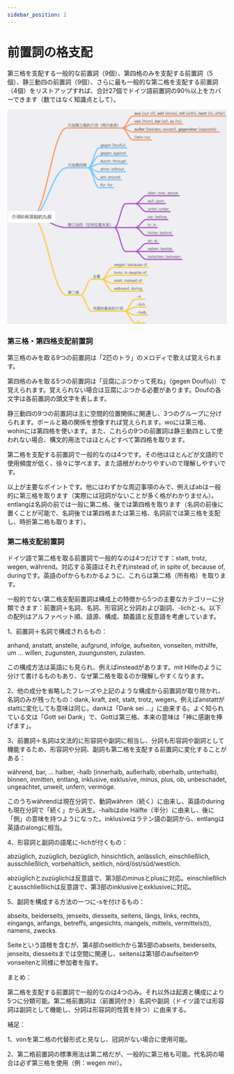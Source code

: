 ```yaml
---
sidebar_position: 2
---
```


# 前置詞の格支配

第三格を支配する一般的な前置詞（9個）、第四格のみを支配する前置詞（5個）、静三動四の前置詞（9個）、さらに最も一般的な第二格を支配する前置詞（4個）をリストアップすれば、合計27個でドイツ語前置詞の90％以上をカバーできます（数ではなく知識点として）。

![](./img/介词.png)

### 第三格・第四格支配前置詞

第三格のみを取る9つの前置詞は「2匹のトラ」のメロディで歌えば覚えられます。

第四格のみを取る5つの前置詞は「豆腐にぶつかって死ね」（gegen Douf(u)）で覚えられます。覚えられない場合は豆腐にぶつかる必要があります。Doufの各文字は各前置詞の頭文字を表します。

静三動四の9つの前置詞は主に空間的位置関係に関連し、3つのグループに分けられます。ボールと箱の関係を想像すれば覚えられます。woには第三格、wohinには第四格を使います。また、これらの9つの前置詞は静三動四として使われない場合、構文的用法ではほとんどすべて第四格を取ります。

第二格を支配する前置詞で一般的なのは4つです。その他はほとんどが文語的で使用頻度が低く、徐々に学べます。また語根がわかりやすいので理解しやすいです。

以上が主要なポイントです。他にはわずかな周辺事項のみで、例えばabは一般的に第三格を取ります（実際には冠詞がないことが多く格がわかりません）。entlangは名詞の前では一般に第二格、後では第四格を取ります（名詞の前後に置くことが可能で、名詞後では第四格または第三格、名詞前では第三格を支配し、時折第二格も取ります）。

### 第二格支配前置詞

ドイツ語で第二格を取る前置詞で一般的なのは4つだけです：statt, trotz, wegen, während。対応する英語はそれぞれinstead of, in spite of, because of, duringです。英語のofからもわかるように、これらは第二格（所有格）を取ります。

一般的でない第二格支配前置詞は構成上の特徴から5つの主要なカテゴリーに分類できます：前置詞＋名詞、名詞、形容詞と分詞および副詞、-lichと-s。以下の配列はアルファベット順、語源、構成、類義語と反意語を考慮しています。

1、前置詞＋名詞で構成されるもの：

anhand, anstatt, anstelle, aufgrund, infolge, aufseiten, vonseiten, mithilfe, um ... willen, zugunsten, zuungunsten, zulasten.

この構成方法は英語にも見られ、例えばinsteadがあります。mit Hilfeのように分けて書けるものもあり、なぜ第二格を取るのか理解しやすくなります。

2、他の成分を省略したフレーズや上記のような構成から前置詞が取り除かれ、名詞のみが残ったもの：dank, kraft, zeit, statt, trotz, wegen。例えばanstattがstattに変化しても意味は同じ。dankは「Dank sei ...」に由来する。よく知られている文は「Gott sei Dank」で、Gottは第三格、本来の意味は「神に感謝を捧げます」。

3、前置詞＋名詞は文法的に形容詞や副詞に相当し、分詞も形容詞や副詞として機能するため、形容詞や分詞、副詞も第二格を支配する前置詞に変化することがある：

während, bar, ... halber, -halb (innerhalb, außerhalb, oberhalb, unterhalb), binnen, inmitten, entlang, inklusive, exklusive, minus, plus, ob, unbeschadet, ungeachtet, unweit, unfern, vermöge.

このうちwährendは現在分詞で、動詞währen（続く）に由来し、英語のduringも現在分詞で「続く」から派生。-halbはdie Hälfte（半分）に由来し、後に「側」の意味を持つようになった。inklusiveはラテン語の副詞から、entlangは英語のalongに相当。

4、形容詞と副詞の語尾に-lichが付くもの：

abzüglich, zuzüglich, bezüglich, hinsichtlich, anlässlich, einschließlich, ausschließlich, vorbehaltlich, seitlich, nörd/öst/süd/westlich.

abzüglichとzuzüglichは反意語で、第3部のminusとplusに対応。einschließlichとausschließlichは反意語で、第3部のinklusiveとexklusiveに対応。

5、副詞を構成する方法の一つに-sを付けるもの：

abseits, beiderseits, jenseits, diesseits, seitens, längs, links, rechts, eingangs, anfangs, betreffs, angesichts, mangels, mittels, vermittels(t), namens, zwecks.

Seiteという語根を含むが、第4部のseitlichから第5部のabseits, beiderseits, jenseits, diesseitsまでは空間に関連し、seitensは第1部のaufseitenやvonseitenと同様に参加者を指す。

まとめ：

第二格を支配する前置詞で一般的なのは4つのみ。それ以外は起源と構成により5つに分類可能。第二格前置詞は（前置詞付き）名詞や副詞（ドイツ語では形容詞は副詞として機能し、分詞は形容詞的性質を持つ）に由来する。

補足：

1、vonを第二格の代替形式と見なし、冠詞がない場合に使用可能。

2、第二格前置詞の標準用法は第二格だが、一般的に第三格も可能。代名詞の場合は必ず第三格を使用（例：wegen mir）。